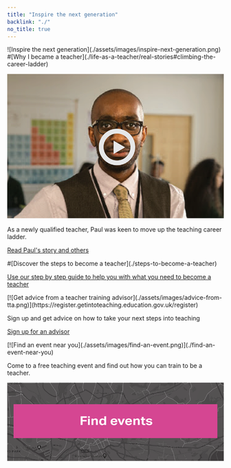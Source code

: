 ```yaml
---
title: "Inspire the next generation"
backlink: "./"
no_title: true
---
```


<div class="panel panel-inspire-next-generation" markdown="1">
![Inspire the next generation](./assets/images/inspire-next-generation.png)
</div>

<div class="panel panel-real-stories" markdown="1">
#[<span>Why I became a teacher</span>](./life-as-a-teacher/real-stories#climbing-the-career-ladder)

[![Paul's Story](./assets/images/case-study-video.png)](./life-as-a-teacher/real-stories#climbing-the-career-ladder)

As a newly qualified teacher, Paul was keen to move up the teaching career ladder.

[Read Paul's story and others](./life-as-a-teacher/real-stories#climbing-the-career-ladder "internal")
</div>

<div class="panel-top"></div>
<div class="panel panel-became-teacher" markdown="1">
#[<span>Discover the steps to become a teacher</span>](./steps-to-become-a-teacher)

[Use our step by step guide to help you with what you need to become a teacher](./steps-to-become-a-teacher "internal")
</div>
<div class="panel-bottom"></div>

<div class="panel panel-sign-up-for-advisor" markdown="1">
[![Get advice from a teacher training advisor](./assets/images/advice-from-tta.png)](https://register.getintoteaching.education.gov.uk/register)

Sign up and get advice on how to take your next steps into teaching

[Sign up for an advisor](https://register.getintoteaching.education.gov.uk/register "external")
</div>

<div class="panel panel-find-an-event" markdown="1">
[![Find an event near you](./assets/images/find-an-event.png)](./find-an-event-near-you)

Come to a free teaching event and find out how you can train to be a teacher.

[![Find events](./assets/images/find-event-button.png)](./find-an-event-near-you)
</div>
